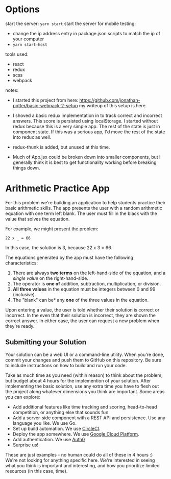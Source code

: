 # Options

start the server: `yarn start`
start the server for mobile testing:

- change the ip address entry in package.json scripts to match the ip of your computer
- `yarn start-host`

tools used:

- react
- redux
- scss
- webpack

notes:

- I started this project from here: https://github.com/jonathan-potter/basic-webpack-2-setup my writeup of this setup is here.

- I shoved a basic redux implementation in to track correct and incorrect answers. This score is persisted using localStorage. I started without redux because this is a very simple app. The rest of the state is just in component state. If this was a serious app, I'd move the rest of the state into redux as well.

- redux-thunk is added, but unused at this time.

- Much of App.jsx could be broken down into smaller components, but I generally think it is best to get functionality working before breaking things down.

Arithmetic Practice App
=======================

For this problem we're building an application to help students practice their basic arithmetic skills. The app presents the user with a random arithmetic equation with one term left blank. The user must fill in the black with the value that solves the equation.

For example, we might present the problem:

    22 x _ = 66

In this case, the solution is 3, because 22 x 3 = 66.

The equations generated by the app must have the following characteristics:

 1. There are always **two terms** on the left-hand-side of the equation, and a *single value* on the right-hand-side.
 2. The operator is **one of** addition, subtraction, multiplication, or division.
 3. **All three values** in the equation must be integers between 0 and 99 (inclusive).
 4. The "blank" can be* any **one** of the three values in the equation.

Upon entering a value, the user is told whether their solution is correct or incorrect. In the even that their solution is incorrect, they are shown the correct answer. In either case, the user can request a new problem when they're ready.

Submitting your Solution
------------------------

Your solution can be a web UI or a command-line utility. When you're done, commit your changes and push them to GitHub on this repository. Be sure to include instructions on how to build and run your code.

Take as much time as you need (within reason) to think about the problem, but budget about 4 hours for the implemention of your solution. After implementing the basic solution, use any extra time you have to flesh out the project along whatever dimensions you think are important. Some areas you can explore:

 * Add additional features like time tracking and scoring, head-to-head competition, or anything else that sounds fun.
 * Add a server-side component with a REST API and persistence. Use any language you like. We use Go.
 * Set up build automation. We use [CircleCI](https://circleci.com).
 * Deploy the app somewhere. We use [Google Cloud Platform](https://cloud.google.com/).
 * Add authentication. We use [Auth0](https://auth0.com/)
 * Surprise us!

These are just examples - no human could do all of these in 4 hours :) We're not looking for anything specific here. We're interested in seeing what you think is important and interesting, and how you prioritize limited resources (in this case, time).
